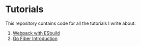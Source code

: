 # Tutorials

This repository contains code for all the tutorials I write about:

1. [Webpack with ESbuild]()
2. [Go Fiber Introduction](https://dev.to/karanpratapsingh/introduction-to-go-fiber-2m0a)
